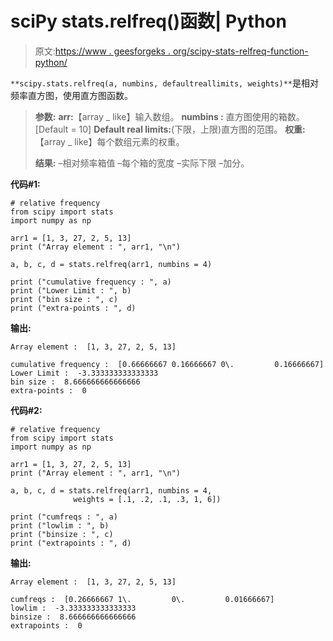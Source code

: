 # sciPy stats.relfreq()函数| Python

> 原文:[https://www . geesforgeks . org/scipy-stats-relfreq-function-python/](https://www.geeksforgeeks.org/scipy-stats-relfreq-function-python/)

`**scipy.stats.relfreq(a, numbins, defaultreallimits, weights)**`是相对频率直方图，使用直方图函数。

> **参数:**
> **arr:**【array _ like】输入数组。
> **numbins :** 直方图使用的箱数。[Default = 10]
> **Default real limits:**(下限，上限)直方图的范围。
> **权重:**【array _ like】每个数组元素的权重。
> 
> **结果:**
> –相对频率箱值
> –每个箱的宽度
> –实际下限
> –加分。

**代码#1:**

```
# relative frequency
from scipy import stats
import numpy as np 

arr1 = [1, 3, 27, 2, 5, 13] 
print ("Array element : ", arr1, "\n")

a, b, c, d = stats.relfreq(arr1, numbins = 4)

print ("cumulative frequency : ", a)
print ("Lower Limit : ", b)
print ("bin size : ", c)
print ("extra-points : ", d)
```

**输出:**

```
Array element :  [1, 3, 27, 2, 5, 13] 

cumulative frequency :  [0.66666667 0.16666667 0\.         0.16666667]
Lower Limit :  -3.333333333333333
bin size :  8.666666666666666
extra-points :  0

```

**代码#2:**

```
# relative frequency
from scipy import stats
import numpy as np 

arr1 = [1, 3, 27, 2, 5, 13] 
print ("Array element : ", arr1, "\n")

a, b, c, d = stats.relfreq(arr1, numbins = 4,
              weights = [.1, .2, .1, .3, 1, 6])

print ("cumfreqs : ", a)
print ("lowlim : ", b)
print ("binsize : ", c)
print ("extrapoints : ", d)
```

**输出:**

```
Array element :  [1, 3, 27, 2, 5, 13] 

cumfreqs :  [0.26666667 1\.         0\.         0.01666667]
lowlim :  -3.333333333333333
binsize :  8.666666666666666
extrapoints :  0
```